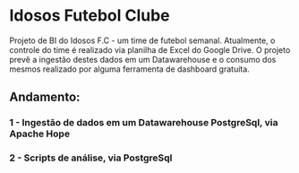 <h1> Idosos Futebol Clube </h1>
Projeto de BI do Idosos F.C - um time de futebol semanal. Atualmente, o controle do time é realizado via planilha de Excel do Google Drive. O projeto prevê a ingestão destes dados em um Datawarehouse e o consumo dos mesmos realizado por alguma ferramenta de dashboard gratuíta.

<h2> Andamento: </h2>

<h3> 1 -  Ingestão de dados em um Datawarehouse PostgreSql, via Apache Hope </h3>

<h3> 2 -  Scripts de análise, via PostgreSql </h3>
